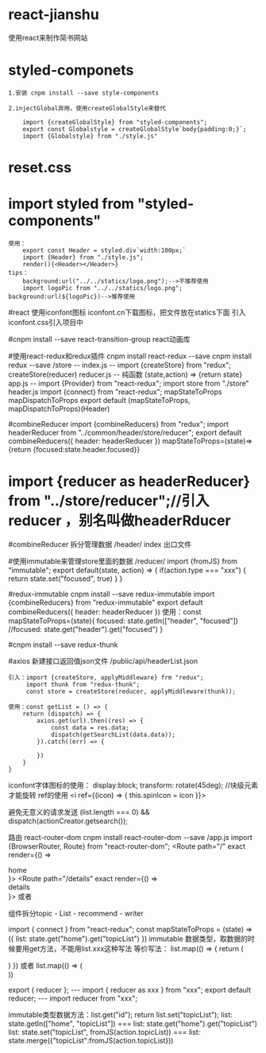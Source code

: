 # react-jianshu
使用react来制作简书网站


# styled-componets
	1.安装 cnpm install --save style-components
	
	2.injectGlobal弃用，使用createGlobalStyle来替代
	
		import {createGlobalStyle} from "styled-components";
		export const Globalstyle = createGlobalStyle`body{padding:0;}`;
		import {Globalstyle} from "./style.js"
	
# reset.css

# import styled from "styled-components"
	使用：
		export const Header = styled.div`width:100px;`
		import {Header} from "./style.js";
		render(){<Header></Header>}
	tips：
		background:url("../../statics/logo.png");-->不推荐使用
		import logoPic from "../../statics/logo.png";   background:url(${logoPic})-->推荐使用

#react 使用iconfont图标
	iconfont.cn下载图标，把文件放在statics下面
	引入iconfont.css引入项目中
	<i className = "iconfont iconxxx"></i>
	
#cnpm install --save react-transition-group
react动画库  <CSSTransition in = {this.state.focused} timeout = {200} classNames="slider"></CSSTransition>

#使用react-redux和redux插件
cnpm install react-redux --save
cnpm install redux --save
/store -- 
			index.js -- import {createStore} from "redux"; createStore(reducer)
			reducer.js -- 纯函数 (state,action) => {return state}
app.js --
	import {Provider} from "react-redux";
	import store from "./store"
	<Provider store={store}></Provider>
header.js
	import {connect} from "react-redux";
	mapStateToProps  mapDispatchToProps
	export default (mapStateToProps, mapDispatchToProps)(Header)

#combineReducer	<!-- 拆分数据管理 -->
	import {combineReducers} from "redux";
	import headerReducer from "../common/header/store/reducer";
	export default combineReducers({
		header: headerReducer
	})
	mapStateToProps=(state)=>{return {focused:state.header.focused}}
	
# import {reducer as headerReducer} from "../store/reducer";//引入reducer ，别名叫做headerRducer

#combineReducer 拆分管理数据
/header/
	index 出口文件
	
#使用immutable来管理store里面的数据
	/reducer/
		import {fromJS} from "immutable";
		export default(state, action) => {
			if(action.type === "xxx") {
				return state.set("focused", true)
			}
		}
		
#redux-immutable
	cnpm install --save redux-immutable
	import {combineReducers} from "redux-immutable"
	export default combineReducers({
		header: headerReducer
	})
	使用：const mapStateToProps=(state){
		focused: state.getIn(["header", "focused"])
		//focused: state.get("header").get("focused")
	}

#cnpm install --save redux-thunk

#axios
	新建接口返回值json文件  /public/api/headerList.json
	
	引入：import {createStore, applyMiddleware} frm "redux";
		 import thunk from "redux-thunk";
		 const store = createStore(reducer, applyMiddleware(thunk));
	
	使用：const getList = () => {
		return (dispatch) => {
			axios.get(url).then((res) => {
				const data = res.data;
				dispatch(getSearchList(data.data));
			}).catch((err) => {
				
			})
		}
	}
	
	
iconfont字体图标的使用：
	display:block; 
	transform: rotate(45deg);	//块级元素才能旋转
ref的使用
	<i ref={(icon) => { this.spinIcon = icon }}></i>
	
避免无意义的请求发送
	(list.length === 0) && dispatch(actionCreator.getsearch());
	
路由 react-router-dom
cnpm install react-router-dom --save
/app.js
	import {BrowserRouter, Route} from "react-router-dom";
	<BrowserRouter>
		<Route path="/" exact render={() => <div>home</div>}></Route>
		<Route path="/details" exact render={() => <div>details</div>}></Route>
		或者
		<Route path="/" exact component={Home}><Route>
		<Route path="/" exact component={Detail}></Route>
	</BrowserRouter>
	
组件拆分topic - List - recommend - writer


import { connect } from "react-redux";
const mapStateToProps = (state) => ({
	list: state.get("home").get("topicList")
})
immutable 数据类型，取数据的时候要用get方法，不能用list.xxx这种写法
等价写法：
	list.map(() => {
		return (
			<div></div>
		)
	})
	或者
	list.map(() => (
		<div></div>
	))

export { reducer }; --- import { reducer as xxx } from "xxx";
export default reducer; --- import reducer from "xxx";

immutable类型数据方法：list.get("id");   return list.set("topicList");
		list: state.getIn(["home", "topicList"]) === list: state.get("home").get("topicList")
		list: state.set("topicList", fromJS(action.topicList)) === list: state.merge({"topicList":fromJS(action.topicList}))